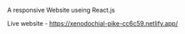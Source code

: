 A responsive Website useing React.js 


Live website - https://xenodochial-pike-cc6c59.netlify.app/ 
